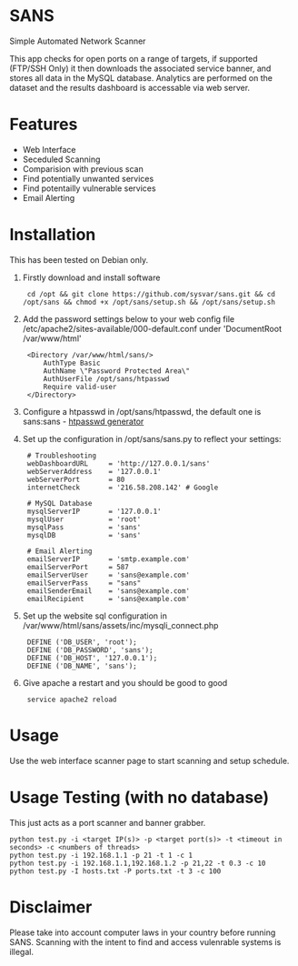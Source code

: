 # SANS
Simple Automated Network Scanner

This app checks for open ports on a range of targets, if supported (FTP/SSH Only) it then downloads the associated service banner, and stores all data in the MySQL database. Analytics are performed on the dataset and the results dashboard is accessable via web server.

# Features
 - Web Interface
 - Seceduled Scanning
 - Comparision with previous scan
 - Find potentially unwanted services
 - Find potentailly vulnerable services
 - Email Alerting

# Installation
This has been tested on Debian only.

1. Firstly download and install software

		cd /opt && git clone https://github.com/sysvar/sans.git && cd /opt/sans && chmod +x /opt/sans/setup.sh && /opt/sans/setup.sh

2. Add the password settings below to your web config file /etc/apache2/sites-available/000-default.conf under 'DocumentRoot /var/www/html'

		<Directory /var/www/html/sans/>
			AuthType Basic
			AuthName \"Password Protected Area\"
			AuthUserFile /opt/sans/htpasswd
			Require valid-user
		</Directory>
	
3. Configure a htpasswd in /opt/sans/htpasswd, the default one is sans:sans - [htpasswd generator](http://www.htaccesstools.com/htpasswd-generator) 

4. Set up the configuration in /opt/sans/sans.py to reflect your settings:

		# Troubleshooting
		webDashboardURL     = 'http://127.0.0.1/sans'
		webServerAddress    = '127.0.0.1'
		webServerPort       = 80
		internetCheck       = '216.58.208.142' # Google

		# MySQL Database
		mysqlServerIP       = '127.0.0.1'
		mysqlUser           = 'root'
		mysqlPass           = 'sans'
		mysqlDB             = 'sans'

		# Email Alerting
		emailServerIP       = 'smtp.example.com'
		emailServerPort     = 587
		emailServerUser     = 'sans@example.com'
		emailServerPass     = "sans"
		emailSenderEmail    = 'sans@example.com'
		emailRecipient      = 'sans@example.com'
		
5. Set up the website sql configuration in /var/www/html/sans/assets/inc/mysqli_connect.php

		DEFINE ('DB_USER', 'root');
		DEFINE ('DB_PASSWORD', 'sans');
		DEFINE ('DB_HOST', '127.0.0.1');
		DEFINE ('DB_NAME', 'sans');
	
6. Give apache a restart and you should be good to good

		service apache2 reload

# Usage
Use the web interface scanner page to start scanning and setup schedule.

# Usage Testing (with no database)
This just acts as a port scanner and banner grabber.

	python test.py -i <target IP(s)> -p <target port(s)> -t <timeout in seconds> -c <numbers of threads>
	python test.py -i 192.168.1.1 -p 21 -t 1 -c 1
	python test.py -i 192.168.1.1,192.168.1.2 -p 21,22 -t 0.3 -c 10
	python test.py -I hosts.txt -P ports.txt -t 3 -c 100

# Disclaimer 
Please take into account computer laws in your country before running SANS. Scanning with the intent to find and access vulenrable systems is illegal.